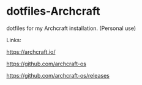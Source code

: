 # dotfiles-Archcraft
dotfiles for my Archcraft installation. (Personal use)

Links: <br> 

https://archcraft.io/
<br>

https://github.com/archcraft-os
<br>

https://github.com/archcraft-os/releases
